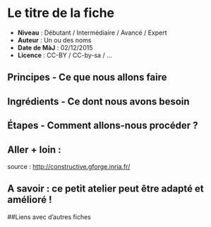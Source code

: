 # Le titre de la fiche


- **Niveau** : Débutant / Intermédiaire / Avancé / Expert
- **Auteur** : Un ou des noms
- **Date de MàJ** : 02/12/2015
- **Licence** : CC-BY / CC-by-sa / ...

## Principes - Ce que nous allons faire

## Ingrédients - Ce dont nous avons besoin

## Étapes - Comment allons-nous procéder ?



## Aller + loin : 
source : http://constructive.gforge.inria.fr/

## A savoir : ce petit atelier peut être adapté et amélioré !

##Liens avec d’autres fiches
